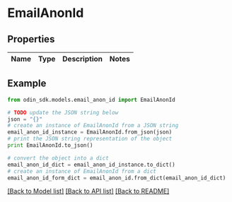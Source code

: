 # EmailAnonId


## Properties

Name | Type | Description | Notes
------------ | ------------- | ------------- | -------------

## Example

```python
from odin_sdk.models.email_anon_id import EmailAnonId

# TODO update the JSON string below
json = "{}"
# create an instance of EmailAnonId from a JSON string
email_anon_id_instance = EmailAnonId.from_json(json)
# print the JSON string representation of the object
print EmailAnonId.to_json()

# convert the object into a dict
email_anon_id_dict = email_anon_id_instance.to_dict()
# create an instance of EmailAnonId from a dict
email_anon_id_form_dict = email_anon_id.from_dict(email_anon_id_dict)
```
[[Back to Model list]](../README.md#documentation-for-models) [[Back to API list]](../README.md#documentation-for-api-endpoints) [[Back to README]](../README.md)


